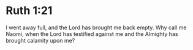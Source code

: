 # Ruth 1:21

I went away full, and the Lord has brought me back empty. Why call me Naomi, when the Lord has testified against me and the Almighty has brought calamity upon me?

